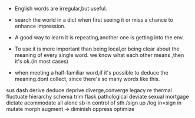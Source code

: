 

- English words are irregular,but useful.

- search the world in a dict when first seeing it or miss a chance to enhance impression.

- A good way to learn it is repeating,another one is getting into the env.
- To use it is more important than being local,or being clear about the meaning of every single word. we know what each other means ,then it's ok.(in most cases)

- when meeting a half-familiar word,if it's possible to deduce the meaning.dont collect, since there's so many words like this.


sus<pend>
dash
derive deduce deprive
diverge,converge
legacy
re<fine>
thermal
fluctuate
hierarchy
schema
trim
flask
pathological
deviate
<hetero>sexual
mortgage
dictate <cmd>
acommodate<provide space>
all alone
sb in control of sth
/sign up /log in=sign in
mutate morph
augment ->
diminish
oppress<emo>
optimize